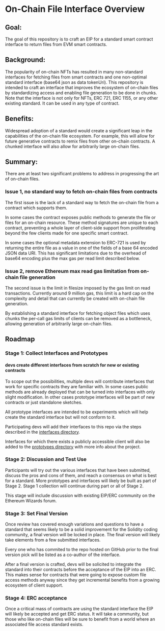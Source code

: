 # On-Chain File Interface Overview


## Goal:

The goal of this repository is to craft an EIP for a standard smart contract interface to return files from EVM smart contracts.


## Background:  

The popularity of on-chain NFTs has resulted in many non-standard interfaces for fetching files from smart contracts and one non-optimal standard interface (base64 json as data tokenUri). This repository is intended to craft an interface that improves the ecosystem of on-chain files by standardizing access and enabling file generation to be done in chunks. Note that the interface is not only for NFTs, ERC 721, ERC 1155, or any other existing standard. It can be used in any type of contract. 

## Benefits:

Widespread adoption of a standard would create a significant leap in the capabilities of the on-chain file ecosystem. For example, this will allow for future generative contracts to remix files from other on-chain contracts. A chunked interface will also allow for arbitrarily large on-chain files.

## Summary:

There are at least two significant problems to address in progressing the art of on-chain files. 

### Issue 1, no standard way to fetch on-chain files from contracts

The first issue is the lack of a standard way to fetch the on-chain file from a contract which supports them. 

In some cases the contract exposes public methods to generate the file or files for an on-chain resource. These method signatures are unique to each contract, preventing a whole layer of client-side support from proliferating beyond the few clients made for one specific smart contract.

In some cases the optional metadata extension to ERC-721 is used by returning the entire file as a value in one of the fields of a base 64 encoded JSON data URI. This has significant limitations due to the overhead of base64 encoding plus the max gas per read limit described below.


### Issue 2, remove Ethereum max read gas limitation from on-chain file generation

The second issue is the limit in filesize imposed by the gas limit on read transactions. Currently around 9 million gas, this limit is a hard cap on the complexity and detail that can currently be created with on-chain file generation. 

By establishing a standard interface for fetching object files which uses chunks the per-call gas limits of clients can be removed as a bottleneck, allowing generation of arbitrarily large on-chain files.


## Roadmap

### Stage 1: Collect Interfaces and Prototypes

#### devs create different interfaces from scratch for new or existing contracts

To scope out the possibilities, multiple devs will contribute interfaces that work for specific contracts they are familiar with. In some cases public methods are already deployed that can be turned into interfaces with only slight modification. In other cases prototype interfaces will be part of new contracts or just standalone sketches.

All prototype interfaces are intended to be experiments which will help create the standard interface but will not conform to it.

Participating devs will add their interfaces to this repo via the steps described in the [interfaces directory](./interfaces/CONTRIBUTING.md). 

Interfaces for which there exists a publicly accessible client will also be added to the
[prototypes directory](./prototypes/) with more info about the project.


### Stage 2: Discussion and Test Use

Participants will try out the various interfaces that have been submitted, discuss the pros and cons of them, and reach a consensus on what is best for a standard. More prototypes and interfaces will likely be built as part of Stage 2. Stage 1 collection will continue during part or all of Stage 2.

This stage will include discussion with existing EIP/ERC community on the Ethereum Wizards forum.


### Stage 3: Set Final Version 

Once review has covered enough variations and questions to have a standard that seems likely to be a solid improvement for the Solidity coding community, a final version will be locked in place. The final version will likely take elements from a few submitted interfaces. 

Every one who has commited to the repo hosted on GitHub prior to the final version pick will be listed as a co-author of the interface.

After a final version is crafted, devs will be solicited to integrate the standard into their contracts before the acceptance of the EIP into an ERC. This makes sense for contracts that were going to expose custom file access methods anyway since they get incremental benefits from a growing ecosystem of client support. 


### Stage 4: ERC acceptance

Once a critical mass of contracts are using the standard interface the EIP will likely be accepted and get ERC status. It will take a community, but those who like on-chain files will be sure to benefit from a world where an associated file access standard exists. 

